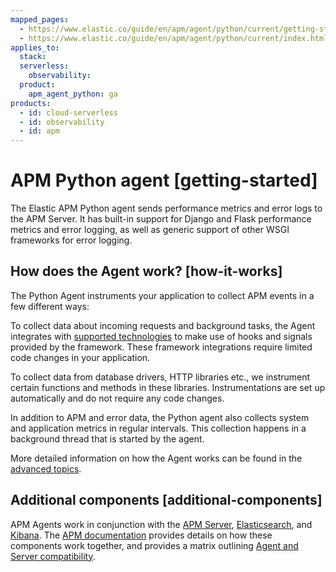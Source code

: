 ```yaml
---
mapped_pages:
  - https://www.elastic.co/guide/en/apm/agent/python/current/getting-started.html
  - https://www.elastic.co/guide/en/apm/agent/python/current/index.html
applies_to:
  stack:
  serverless:
    observability:
  product:
    apm_agent_python: ga
products:
  - id: cloud-serverless
  - id: observability
  - id: apm
---
```


# APM Python agent [getting-started]

The Elastic APM Python agent sends performance metrics and error logs to the APM Server. It has built-in support for Django and Flask performance metrics and error logging, as well as generic support of other WSGI frameworks for error logging.


## How does the Agent work? [how-it-works]

The Python Agent instruments your application to collect APM events in a few different ways:

To collect data about incoming requests and background tasks, the Agent integrates with [supported technologies](/reference/supported-technologies.md) to make use of hooks and signals provided by the framework. These framework integrations require limited code changes in your application.

To collect data from database drivers, HTTP libraries etc., we instrument certain functions and methods in these libraries. Instrumentations are set up automatically and do not require any code changes.

In addition to APM and error data, the Python agent also collects system and application metrics in regular intervals. This collection happens in a background thread that is started by the agent.

More detailed information on how the Agent works can be found in the [advanced topics](/reference/how-agent-works.md).


## Additional components [additional-components]

APM Agents work in conjunction with the [APM Server](docs-content://solutions/observability/apm/index.md), [Elasticsearch](docs-content://get-started/introduction.md#what-is-es), and [Kibana](docs-content://get-started/introduction.md#what-is-kib). The [APM documentation](docs-content://solutions/observability/apm/index.md) provides details on how these components work together, and provides a matrix outlining [Agent and Server compatibility](docs-content://solutions/observability/apm/apm-agent-compatibility.md).

